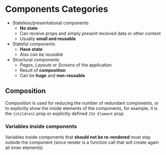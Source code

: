 # Components Categories

- Stateless/presentational components
  - **No state**
  - Can receive props and _simply present_ received data or other content
  - Usually **small and reusable**
- Stateful components
  - **Have state**
  - Also _can be reusable_
- Structural components
  - _Pages_, _Layouts_ or _Screens_ of the application
  - Result of **composition**
  - Can be **huge** and **non-reusable**

## Composition

Composition is used for reducing the number of redundant components, or to explicitly show the
inside elements of the components, for example, it is the `{children}` prop or explicitly defined
`JSX Element` prop

### Variables inside components

Variables inside components that **should not be re-rendered** must stay outside the component
(since render is a function call that will create again all inner elements)
